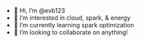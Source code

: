 - 👋 Hi, I’m @evb123
- 👀 I’m interested in cloud, spark, & energy
- 🌱 I’m currently learning spark optimization
- 💞️ I’m looking to collaborate on anything!

<!---
evb123/evb123 is a ✨ special ✨ repository because its `README.md` (this file) appears on your GitHub profile.
You can click the Preview link to take a look at your changes.
--->

